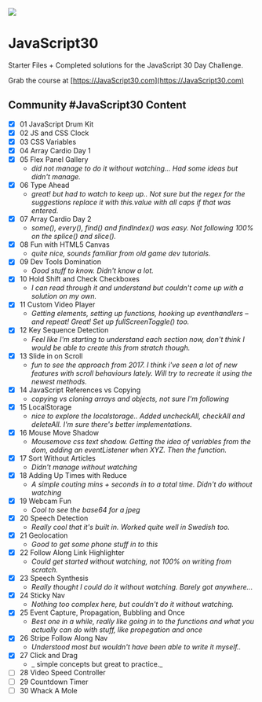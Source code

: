 ﻿![](https://javascript30.com/images/JS3-social-share.png)

# JavaScript30

Starter Files + Completed solutions for the JavaScript 30 Day Challenge.

Grab the course at [https://JavaScript30.com](https://JavaScript30.com)

## Community #JavaScript30 Content

- [x] 01 JavaScript Drum Kit
- [x] 02 JS and CSS Clock
- [x] 03 CSS Variables
- [x] 04 Array Cardio Day 1
- [x] 05 Flex Panel Gallery
  - _did not manage to do it without watching... Had some ideas but didn't manage._
- [x] 06 Type Ahead
  - _great! but had to watch to keep up.. Not sure but the regex for the suggestions replace it with this.value with all caps if that was entered._
- [x] 07 Array Cardio Day 2
  - _some(), every(), find() and findIndex() was easy. Not following 100% on the splice() and slice()._
- [x] 08 Fun with HTML5 Canvas
  - _quite nice, sounds familiar from old game dev tutorials._
- [x] 09 Dev Tools Domination
  - _Good stuff to know. Didn't know a lot._
- [x] 10 Hold Shift and Check Checkboxes
  - _I can read through it and understand but couldn't come up with a solution on my own._
- [x] 11 Custom Video Player
  - _Getting elements, setting up functions, hooking up eventhandlers – and repeat! Great! Set up fullScreenToggle() too._
- [x] 12 Key Sequence Detection
  - _Feel like I'm starting to understand each section now, don't think I would be able to create this from stratch though._
- [x] 13 Slide in on Scroll
  - _fun to see the approach from 2017. I think i've seen a lot of new features with scroll behaviours lately. Will try to recreate it using the newest methods._
- [x] 14 JavaScript References vs Copying
  - _copying vs cloning arrays and objects, not sure I'm following_
- [x] 15 LocalStorage
  - _nice to explore the localstorage.. Added uncheckAll, checkAll and deleteAll. I'm sure there's better implementations._
- [x] 16 Mouse Move Shadow
  - _Mousemove css text shadow. Getting the idea of variables from the dom, adding an eventListener when XYZ. Then the function._
- [x] 17 Sort Without Articles
  - _Didn't manage without watching_
- [x] 18 Adding Up Times with Reduce
  - _A simple couting mins + seconds in to a total time. Didn't do without watching_
- [x] 19 Webcam Fun
  - _Cool to see the base64 for a jpeg_
- [x] 20 Speech Detection
  - _Really cool that it's built in. Worked quite well in Swedish too._
- [x] 21 Geolocation
  - _Good to get some phone stuff in to this_
- [x] 22 Follow Along Link Highlighter
  - _Could get started without watching, not 100% on writing from scratch._
- [x] 23 Speech Synthesis
  - _Really thought I could do it without watching. Barely got anywhere..._
- [x] 24 Sticky Nav
  - _Nothing too complex here, but couldn't do it without watching._
- [x] 25 Event Capture, Propagation, Bubbling and Once
  - _Best one in a while, really like going in to the functions and what you actually can do with stuff, like propegation and once_
- [x] 26 Stripe Follow Along Nav
  - _Understood most but wouldn't have been able to write it myself.._
- [x] 27 Click and Drag
  - _ simple concepts but great to practice._
- [ ] 28 Video Speed Controller
- [ ] 29 Countdown Timer
- [ ] 30 Whack A Mole
